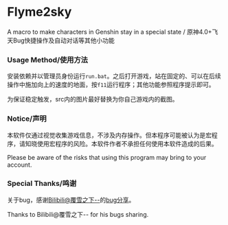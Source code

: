 # Flyme2sky
A macro to make characters in Genshin stay in a special state / 原神4.0+飞天Bug快捷操作及自动对话等其他小功能

### Usage Method/使用方法
安装依赖并以管理员身份运行```run.bat```。之后打开游戏，站在固定的、可以在后续操作中施加向上的速度的地面，按```f11```运行程序；其他功能参照程序提示即可。

为保证稳定触发，src内的图片最好替换为你自己游戏内的截图。

### Notice/声明
本软件仅通过视觉收集游戏信息，不涉及内存操作。但本程序可能被认为是宏程序，请知晓使用宏程序的风险。本软件作者不承担任何使用本软件造成的后果。

Please be aware of the risks that using this program may bring to your account.

### Special Thanks/鸣谢
关于bug，感谢[Bilibili@覆雪之下--](https://space.bilibili.com/281172076)的[bug分享](https://www.bilibili.com/video/BV1yr4y1X7Vt)。

Thanks to Bilibili@覆雪之下-- for his bugs sharing.
